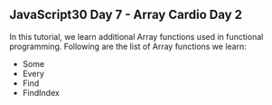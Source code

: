 ## JavaScript30 Day 7 - Array Cardio Day 2

In this tutorial, we learn additional Array functions used in functional programming. Following are the list of Array functions we learn:

* Some
* Every
* Find
* FindIndex
